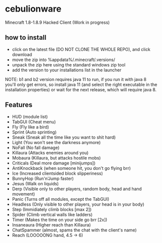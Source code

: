 # cebulionware
Minecraft 1.8-1.8.9 Hacked Client
(Work in progress)

## how to install
* click on the latest file (DO NOT CLONE THE WHOLE REPO), and click download
* move the zip into %appdata%/.minecraft/.versions/
* unpack the zip here using the standard windows zip tool
* add the version to your installations list in the launcher

NOTE: b1 and b2 version requires java 11 to run, if you run it with java 8 you'll only get errors, so install java 11 (and select the right executable in the installation properties) or wait for the next release, which will require java 8.

## Features
* HUD (module list)
* TabGUI (Cheat menu)
* Fly (Fly like a bird)
* Sprint (Auto sprinting)
* Sneak (Sneak all the time like you want to shit hard)
* Light (You won't see the darkness anymore)
* NoFall (No fall damage)
* Killaura (Attacks enemies around you)
* Mobaura (Killaura, but attacks hostile mobs)
* Criticals (Deal more damage \[minijumps])
* AntiKnockback (when someone hit, you don't go flying brr)
* Ice (Increased clientsided block slipperiness)
* BunnyHop (Run'n'Jump faster)
* Jesus (Walk on liquids)
* Derp (Visible only to other players, random body, head and hand movement)
* Panic (Turns off all modules, except the TabGUI)
* Headless (Only visible to other players, your head is in your body)
* Step (Immidiately climb blocks \[max 2])
* Spider (Climb vertical walls like ladders)
* Timer (Makes the time on your side go brr \[2x])
* Insaneaura (Higher reach than Killaura)
* ChatSpammer (almost, spams the chat with the client's name)
* Reach (LOOOOONG hand, 4.5 -> 6)
